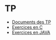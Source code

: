 # TP 
- [Documents des TP](./DOC)
- [Exercices en C](./Exo%20C)
- [Exercices en JAVA](./Exo%20JAVA)
